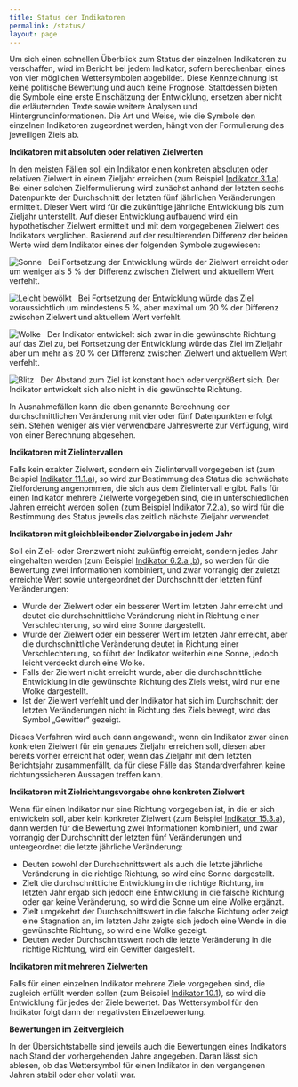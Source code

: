 ```yaml
---
title: Status der Indikatoren
permalink: /status/
layout: page
---
```


Um sich einen schnellen Überblick zum Status der einzelnen Indikatoren zu verschaffen, wird im Bericht bei jedem Indikator, sofern berechenbar, eines von vier möglichen Wettersymbolen abgebildet. Diese Kennzeichnung ist keine politische Bewertung und auch keine Prognose. Stattdessen bieten die Symbole eine erste Einschätzung der Entwicklung, ersetzen aber nicht die erläuternden Texte sowie weitere Analysen und Hintergrundinformationen. Die Art und Weise, wie die Symbole den einzelnen Indikatoren zugeordnet werden, hängt von der Formulierung des jeweiligen Ziels ab.

<b>Indikatoren mit absoluten oder relativen Zielwerten</b>

In den meisten Fällen soll ein Indikator einen konkreten absoluten oder relativen Zielwert in einem Zieljahr erreichen (zum Beispiel [Indikator 3.1.a](https://sustainabledevelopment-deutschland.github.io/3-1-ab/)). Bei einer solchen Zielformulierung wird zunächst anhand der letzten sechs Datenpunkte der Durchschnitt der letzten fünf jährlichen Veränderungen ermittelt. Dieser Wert wird für die zukünftige jährliche Entwicklung bis zum Zieljahr unterstellt. Auf dieser Entwicklung aufbauend wird ein hypothetischer Zielwert ermittelt und mit dem vorgegebenen Zielwert des Indikators verglichen. Basierend auf der resultierenden Differenz der beiden Werte wird dem Indikator eines der folgenden Symbole zugewiesen:

<img src="https://g205sdgs.github.io/sdg-indicators/public/Wettersymbole/Sonne.png" alt="Sonne" /> &nbsp; Bei Fortsetzung der Entwicklung würde der Zielwert erreicht oder um weniger als 5 % der Differenz zwischen Zielwert und aktuellem Wert verfehlt.

<img src="https://g205sdgs.github.io/sdg-indicators/public/Wettersymbole/Leicht bewölkt.png" alt="Leicht bewölkt" /> &nbsp;	Bei Fortsetzung der Entwicklung würde das Ziel voraussichtlich um mindestens 5 %, aber maximal um 20 % der Differenz zwischen Zielwert und aktuellem Wert verfehlt.

<img src="https://g205sdgs.github.io/sdg-indicators/public/Wettersymbole/Wolke.png" alt="Wolke" /> &nbsp; Der Indikator entwickelt sich zwar in die gewünschte Richtung auf das Ziel zu, bei Fortsetzung der Entwicklung würde das Ziel im Zieljahr aber um mehr als 20 % der Differenz zwischen Zielwert und aktuellem Wert verfehlt.

<img src="https://g205sdgs.github.io/sdg-indicators/public/Wettersymbole/Blitz.png" alt="Blitz" /> &nbsp; Der Abstand zum Ziel ist konstant hoch oder vergrößert sich. Der Indikator entwickelt sich also nicht in die gewünschte Richtung.

In Ausnahmefällen kann die oben genannte Berechnung der durchschnittlichen Veränderung mit vier oder fünf Datenpunkten erfolgt sein. Stehen weniger als vier verwendbare Jahreswerte zur Verfügung, wird von einer Berechnung abgesehen.

<b>Indikatoren mit Zielintervallen</b>

Falls kein exakter Zielwert, sondern ein Zielintervall vorgegeben ist (zum Beispiel [Indikator 11.1.a](https://sustainabledevelopment-deutschland.github.io/11-1-a/)), so wird zur Bestimmung des Status die schwächste Zielforderung angenommen, die sich aus dem Zielintervall ergibt. Falls für einen Indikator mehrere Zielwerte vorgegeben sind, die in unterschiedlichen Jahren erreicht werden sollen (zum Beispiel [Indikator 7.2.a](https://sustainabledevelopment-deutschland.github.io/7-2-a/)), so wird für die Bestimmung des Status jeweils das zeitlich nächste Zieljahr verwendet.

<b>Indikatoren mit gleichbleibender Zielvorgabe in jedem Jahr</b>

Soll ein Ziel- oder Grenzwert nicht zukünftig erreicht, sondern jedes Jahr eingehalten werden (zum Beispiel [Indikator 6.2.a ,b](https://sustainabledevelopment-deutschland.github.io/6-2-ab/)), so werden für die Bewertung zwei Informationen kombiniert, und zwar vorrangig der zuletzt erreichte Wert sowie untergeordnet der Durchschnitt der letzten fünf Veränderungen:

* Wurde der Zielwert oder ein besserer Wert im letzten Jahr erreicht und deutet die durchschnittliche Veränderung nicht in Richtung einer Verschlechterung, so wird eine Sonne dargestellt.
* Wurde der Zielwert oder ein besserer Wert im letzten Jahr erreicht, aber die durchschnittliche Veränderung deutet in Richtung einer Verschlechterung, so führt der Indikator weiterhin eine Sonne, jedoch leicht verdeckt durch eine Wolke.
* Falls der Zielwert nicht erreicht wurde, aber die durchschnittliche Entwicklung in die gewünschte Richtung des Ziels weist, wird nur eine Wolke dargestellt.
* Ist der Zielwert verfehlt und der Indikator hat sich im Durchschnitt der letzten Veränderungen nicht in Richtung des Ziels bewegt, wird das Symbol „Gewitter“ gezeigt.

Dieses Verfahren wird auch dann angewandt, wenn ein Indikator zwar einen konkreten Zielwert für ein genaues Zieljahr erreichen soll, diesen aber bereits vorher erreicht hat oder, wenn das Zieljahr mit dem letzten Berichtsjahr zusammenfällt, da für diese Fälle das Standardverfahren keine richtungssicheren Aussagen treffen kann.

<b>Indikatoren mit Zielrichtungsvorgabe ohne konkreten Zielwert</b>

Wenn für einen Indikator nur eine Richtung vorgegeben ist, in die er sich entwickeln soll, aber kein konkreter Zielwert (zum Beispiel [Indikator 15.3.a](https://sustainabledevelopment-deutschland.github.io/15-3-ab/)), dann werden für die Bewertung zwei Informationen kombiniert, und zwar vorrangig der Durchschnitt der letzten fünf Veränderungen und untergeordnet die letzte jährliche Veränderung:

* Deuten sowohl der Durchschnittswert als auch die letzte jährliche Veränderung in die richtige Richtung, so wird eine Sonne dargestellt.
* Zielt die durchschnittliche Entwicklung in die richtige Richtung, im letzten Jahr ergab sich jedoch eine Entwicklung in die falsche Richtung oder gar keine Veränderung, so wird die Sonne um eine Wolke ergänzt.
* Zielt umgekehrt der Durchschnittswert in die falsche Richtung oder zeigt eine Stagnation an, im letzten Jahr zeigte sich jedoch eine Wende in die gewünschte Richtung, so wird eine Wolke gezeigt.
* Deuten weder Durchschnittswert noch die letzte Veränderung in die richtige Richtung, wird ein Gewitter dargestellt.

<b>Indikatoren mit mehreren Zielwerten</b>

Falls für einen einzelnen Indikator mehrere Ziele vorgegeben sind, die zugleich erfüllt werden sollen (zum Beispiel [Indikator 10.1](https://sustainabledevelopment-deutschland.github.io/10-1-a/)), so wird die Entwicklung für jedes der Ziele bewertet. Das Wettersymbol für den Indikator folgt dann der negativsten Einzelbewertung.

<b>Bewertungen im Zeitvergleich</b>

In der Übersichtstabelle sind jeweils auch die Bewertungen eines Indikators nach Stand der vorhergehenden Jahre angegeben. Daran lässt sich ablesen, ob das Wettersymbol für einen Indikator in den vergangenen Jahren stabil oder eher volatil war.
